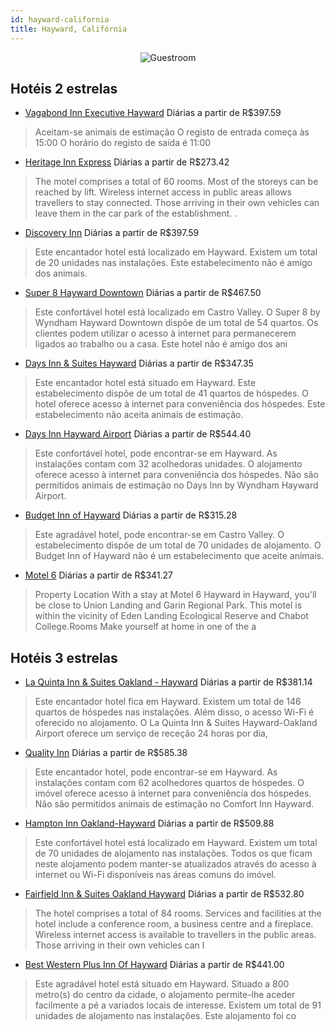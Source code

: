 ```yaml
---
id: hayward-california
title: Hayward, Califórnia
---
```


<center><img src="https://i.travelapi.com/hotels/17000000/16190000/16181600/16181514/0729ee21_z.jpg" alt="Guestroom" /></center>


## Hotéis 2 estrelas

-    [Vagabond Inn Executive Hayward](https://www.hurb.com/hoteis/hayward/vagabond-inn-executive-hayward-JNP-JP01283J?cmp=18055) Diárias a partir de R$397.59
   > Aceitam-se animais de estimação    O registo de entrada começa às 15:00  O horário do registo de saída é 11:00
-    [Heritage Inn Express](https://www.hurb.com/hoteis/hayward/heritage-inn-express-JNP-JP836769?cmp=18055) Diárias a partir de R$273.42
   > The motel comprises a total of 60 rooms. Most of the storeys can be reached by lift. Wireless internet access in public areas allows travellers to stay connected. Those arriving in their own vehicles can leave them in the car park of the establishment.
. 
-    [Discovery Inn](https://www.hurb.com/hoteis/hayward/discovery-inn-JNP-JP988113?cmp=18055) Diárias a partir de R$397.59
   > Este encantador hotel está localizado em Hayward. Existem um total de 20 unidades nas instalações. Este estabelecimento não é amigo dos animais. 
-    [Super 8 Hayward Downtown](https://www.hurb.com/hoteis/hayward/super-8-hayward-downtown-JNP-JP787719?cmp=18055) Diárias a partir de R$467.50
   > Este confortável hotel está localizado em Castro Valley. O Super 8 by Wyndham Hayward Downtown dispõe de um total de 54 quartos. Os clientes podem utilizar o acesso à internet para permanecerem ligados ao trabalho ou a casa. Este hotel não é amigo dos ani
-    [Days Inn & Suites Hayward](https://www.hurb.com/hoteis/hayward/days-inn-suites-hayward-JNP-JP787683?cmp=18055) Diárias a partir de R$347.35
   > Este encantador hotel está situado em Hayward. Este estabelecimento dispõe de um total de 41 quartos de hóspedes. O hotel oferece acesso à internet para conveniência dos hóspedes. Este estabelecimento não aceita animais de estimação. 
-    [Days Inn Hayward Airport](https://www.hurb.com/hoteis/hayward/days-inn-hayward-airport-JNP-JP151680?cmp=18055) Diárias a partir de R$544.40
   > Este confortável hotel, pode encontrar-se em Hayward. As instalações contam com 32 acolhedoras unidades. O alojamento oferece acesso à internet para conveniência dos hóspedes. Não são permitidos animais de estimação no Days Inn by Wyndham Hayward Airport.
-    [Budget Inn of Hayward](https://www.hurb.com/hoteis/hayward/budget-inn-of-hayward-JNP-JP179379?cmp=18055) Diárias a partir de R$315.28
   > Este agradável hotel, pode encontrar-se em Castro Valley. O estabelecimento dispõe de um total de 70 unidades de alojamento. O Budget Inn of Hayward não é um estabelecimento que aceite animais. 
-    [Motel 6](https://www.hurb.com/hoteis/hayward/motel-6-JNP-JP752321?cmp=18055) Diárias a partir de R$341.27
   > Property Location With a stay at Motel 6 Hayward in Hayward, you&apos;ll be close to Union Landing and Garin Regional Park. This motel is within the vicinity of Eden Landing Ecological Reserve and Chabot College.Rooms Make yourself at home in one of the a

## Hotéis 3 estrelas

-    [La Quinta Inn & Suites Oakland - Hayward](https://www.hurb.com/hoteis/hayward/la-quinta-inn-suites-oakland-hayward-JNP-JP421613?cmp=18055) Diárias a partir de R$381.14
   > Este encantador hotel fica em Hayward. Existem um total de 146 quartos de hóspedes nas instalações. Além disso, o acesso Wi-Fi é oferecido no alojamento. O La Quinta Inn &amp; Suites Hayward-Oakland Airport oferece um serviço de receção 24 horas por dia, 
-    [Quality Inn](https://www.hurb.com/hoteis/hayward/quality-inn-JNP-JP316648?cmp=18055) Diárias a partir de R$585.38
   > Este encantador hotel, pode encontrar-se em Hayward. As instalações contam com 62 acolhedores quartos de hóspedes. O imóvel oferece acesso à internet para conveniência dos hóspedes. Não são permitidos animais de estimação no Comfort Inn Hayward. 
-    [Hampton Inn Oakland-Hayward](https://www.hurb.com/hoteis/hayward/hampton-inn-oakland-hayward-JNP-JP041713?cmp=18055) Diárias a partir de R$509.88
   > Este confortável hotel está localizado em Hayward. Existem um total de 70 unidades de alojamento nas instalações. Todos os que ficam neste alojamento podem manter-se atualizados através do acesso à internet ou Wi-Fi disponíveis nas áreas comuns do imóvel.
-    [Fairfield Inn & Suites Oakland Hayward](https://www.hurb.com/hoteis/hayward/fairfield-inn-suites-oakland-hayward-JNP-JP339168?cmp=18055) Diárias a partir de R$532.80
   > The hotel comprises a total of 84 rooms. Services and facilities at the hotel include a conference room, a business centre and a fireplace. Wireless internet access is available to travellers in the public areas. Those arriving in their own vehicles can l
-    [Best Western Plus Inn Of Hayward](https://www.hurb.com/hoteis/hayward/best-western-plus-inn-of-hayward-JNP-JP041718?cmp=18055) Diárias a partir de R$441.00
   > Este agradável hotel está situado em Hayward. Situado a 800 metro(s) do centro da cidade, o alojamento permite-lhe aceder facilmente a pé a variados locais de interesse. Existem um total de 91 unidades de alojamento nas instalações. Este alojamento foi co
